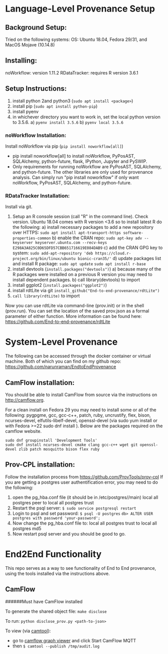 # Language-Level Provenance Setup

## Background Setup:
Tried on the following systems:
OS: Ubuntu 18.04, Fedora 29/31, and MacOS Mojave (10.14.8) 

## Installing:
noWorkflow: version 1.11.2
RDataTracker: requires R version 3.6.1

## Setup Instructions:
1. install python 2and python3 (```sudo apt install <package>```)
2. install pip  (```sudo apt install python-pip```)
3. install pyenv 
4. in whichever directory you want to work in, set the local python version to 3.5.6.
   a) ```pyenv install 3.5.6```
   b) ```pyenv local 3.5.6```



### noWorkflow Installation:

Install noWorkflow via pip (```pip install noworkflow[all]```)
   - pip install noworkflow[all] to install noWorkflow, PyPosAST, SQLAlchemy, 
      python-future, flask, IPython, Jupyter and PySWIP.
   - Only requirements for running noWorkflow are PyPosAST, SQLAlchemy, and python-future. 
      The other libraries are only used for provenance analysis. Can simply run 
      "pip install noworkflow" if only want noWorkflow, PyPosAST, SQLAlchemy, and python-future.


### RDataTracker Installation:
Install via git.
1. Setup an R console session (call "R" in the command line). Check version. 
   Ubuntu 18.04 comes with R version <3.6 so to install latest R do the following:
   a) install necessary packages to add a new repository over HTTPS:
       ```sudo apt install apt-transport-https software-properties-common```
   b) enable the CRAN repo:
       ```sudo apt-key adv --keyserver keyserver.ubuntu.com --recv-keys E298A3A825C0D65DFD57CBB651716619E084DAB9```
   c) add the CRAN GPG key to system:
       ```sudo add-apt-repository 'deb https://cloud.r-project.org/bin/linux/ubuntu bionic-cran35/'```
   d) update packages list and install R package:
       ```sudo apt update```
       ```sudo apt install r-base```
2. install devtools (```install.packages("devtools")```)
   a) because many of the R packages were installed on a previous R version 
       you may need to install dependent packages.
   b) call library(devtools) to import
3. install ggplot2 (```install.packages("ggplot2")```)
4. install rdtLite via git
    ```install_github("End-to-end-provenance/rdtLite")```
5. ```call library(rdtLite)``` to import

Now you can use rdtLite via command-line (prov.init) or in the shell (prov.run). You can set the location of the saved prov.json as a formal parameter of either function. 
More information can be found here: https://github.com/End-to-end-provenance/rdtLite

# System-Level Provenance

The following can be accessed through the docker container or virtual machine. Both of which you can find on my github repo: https://github.com/narunraman/EndtoEndProvenance

## CamFlow installation:
You should be able to install CamFlow from source via the instructions on http://camflow.org.

For a clean install on Fedora 29 you may need to install some or all of the following: pygpgme, gcc, gcc-c++, patch, ruby, uncrustify, flex, bison, ncurses-devel, elfutils-libelf-devel, openssl-devel (via sudo yum install <package-name> or with Fedora >=22 sudo dnf install <package-name>).
Below are the packages required on the camflow website.

```
sudo dnf groupinstall 'Development Tools'
sudo dnf install ncurses-devel cmake clang gcc-c++ wget git openssl-devel zlib patch mosquitto bison flex ruby
```

## Prov-CPL installation:
Follow the installation process from https://github.com/ProvTools/prov-cpl
If you are getting a postgres user authentification error, you may need to do the following:
1. open the pg_hba.conf file (it should be in /etc/postgres/<version-num>/main)
	local	all 		postgres		peer
   to
	local	all		postgres		trust
2. Restart the psql server:
	```$ sudo service postgresql restart```
3. Login to psql and set password:
	```$ psql -U postgres```
	```db> ALTER USER postgres with password 'your-password';```
4. Now change the pg_hba.conf file to:
	local	all		postgres		trust
   to
	local	all		postgres		md5
5. Now restart psql server and you should be good to go.



# End2End Functionality

This repo serves as a way to see functionality of End to End provenance, using the tools installed via the instructions above.

## CamFlow

######Must have CamFlow installed

To generate the shared object file: ```make disclose ```

To run: ```python disclose_prov.py <path-to-json>```

To view (via [camtool](https://github.com/CamFlow/camtool/)):

* go to [camflow graph viewer](http://camflow.org/demo) and click Start CamFlow MQTT
* then ```$ camtool --publish /tmp/audit.log```
